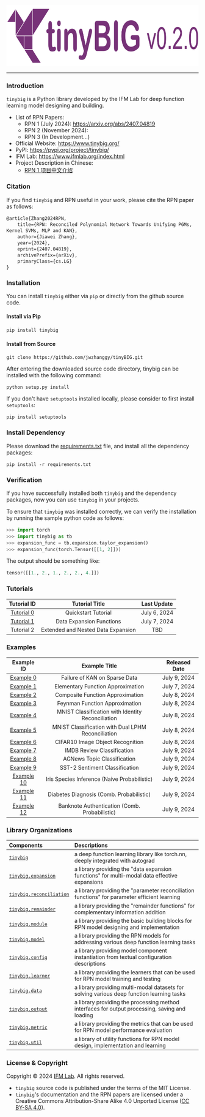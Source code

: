 <p align="center">
  <a href="https://www.tinybig.org">
    <img src="https://raw.githubusercontent.com/jwzhanggy/tinyBIG/main/docs/assets/img/tinybig.png" alt="function_data" height="160">
  </a>
</p>

--------------------------------------------------------------------------------

### Introduction

`tinybig` is a Python library developed by the IFM Lab for deep function learning model designing and building.

* List of RPN Papers: 
    * RPN 1 (July 2024): https://arxiv.org/abs/2407.04819
    * RPN 2 (November 2024): 
    * RPN 3 (In Development...)
* Official Website: https://www.tinybig.org/
* PyPI: https://pypi.org/project/tinybig/
* IFM Lab: https://www.ifmlab.org/index.html
* Project Description in Chinese: 
    * [RPN 1 项目中文介绍](docs/中文简介/RPN_1)

### Citation

If you find `tinybig` and RPN useful in your work, please cite the RPN paper as follows:
```
@article{Zhang2024RPN,
    title={RPN: Reconciled Polynomial Network Towards Unifying PGMs, Kernel SVMs, MLP and KAN},
    author={Jiawei Zhang},
    year={2024},
    eprint={2407.04819},
    archivePrefix={arXiv},
    primaryClass={cs.LG}
}
```

### Installation

You can install `tinybig` either via `pip` or directly from the github source code.

#### Install via Pip

```shell
pip install tinybig
```

#### Install from Source

```shell
git clone https://github.com/jwzhanggy/tinyBIG.git
```

After entering the downloaded source code directory, tinybig can be installed with the following command:

```shell
python setup.py install
```

If you don't have `setuptools` installed locally, please consider to first install `setuptools`:
```shell
pip install setuptools 
```

### Install Dependency

Please download the [requirements.txt](https://github.com/jwzhanggy/tinyBIG/blob/main/requirements.txt) file, and install all the dependency packages:
```shell
pip install -r requirements.txt
```

### Verification

If you have successfully installed both `tinybig` and the dependency packages, now you can use `tinybig` in your projects.

To ensure that `tinybig` was installed correctly, we can verify the installation by running the sample python code as follows:

```python
>>> import torch
>>> import tinybig as tb
>>> expansion_func = tb.expansion.taylor_expansion()
>>> expansion_func(torch.Tensor([[1, 2]]))
```
The output should be something like:
```python
tensor([[1., 2., 1., 2., 2., 4.]])
```

### Tutorials

|                                      Tutorial ID                                      |           Tutorial Title           |      Last Update      |
|:-------------------------------------------------------------------------------------:|:----------------------------------:|:---------------------:|
|               [Tutorial 0](https://www.tinybig.org/guides/quick_start/)               |        Quickstart Tutorial         |     July 6, 2024      |
| [Tutorial 1](https://www.tinybig.org/tutorials/beginner/module/expansion_function/)  |      Data Expansion Functions      |     July 7, 2024      |
|                                      Tutorial 2                                       | Extended and Nested Data Expansion |          TBD          |

### Examples

|                              Example ID                               |                   Example Title                    | Released Date  |
|:---------------------------------------------------------------------:|:--------------------------------------------------:|:--------------:|
|        [Example 0](https://www.tinybig.org/examples/text/kan/)        |           Failure of KAN on Sparse Data            |  July 9, 2024  |
|  [Example 1](https://www.tinybig.org/examples/function/elementary/)   |         Elementary Function Approximation          |  July 7, 2024  |
|   [Example 2](https://www.tinybig.org/examples/function/composite/)   |          Composite Function Approximation          |  July 8, 2024  |
|    [Example 3](https://www.tinybig.org/examples/function/feynman/)    |           Feynman Function Approximation           |  July 8, 2024  |
|      [Example 4](https://www.tinybig.org/examples/image/mnist/)       | MNIST Classification with Identity Reconciliation  |  July 8, 2024  |
| [Example 5](https://www.tinybig.org/examples/image/mnist_dual_lphm/)  | MNIST Classification with Dual LPHM Reconciliation |  July 8, 2024  |
|     [Example 6](https://www.tinybig.org/examples/image/cifar10/)      |          CIFAR10 Image Object Recognition          |  July 8, 2024  |
|       [Example 7](https://www.tinybig.org/examples/text/imdb/)        |             IMDB Review Classification             |  July 9, 2024  |
|      [Example 8](https://www.tinybig.org/examples/text/agnews/)       |            AGNews Topic Classification             |  July 9, 2024  |
|       [Example 9](https://www.tinybig.org/examples/text/sst2/)        |           SST-2 Sentiment Classification           |  July 9, 2024  |
|     [Example 10](https://www.tinybig.org/examples/tabular/iris/)      |    Iris Species Inference (Naive Probabilistic)    |  July 9, 2024  |
|   [Example 11](https://www.tinybig.org/examples/tabular/diabetes/)    |      Diabetes Diagnosis (Comb. Probabilistic)      |  July 9, 2024  |
|   [Example 12](https://www.tinybig.org/examples/tabular/banknote/)    |   Banknote Authentication (Comb. Probabilistic)	   |  July 9, 2024  |

### Library Organizations

| Components                                                                              | Descriptions                                                                                   |
|:----------------------------------------------------------------------------------------|:-----------------------------------------------------------------------------------------------|
| [`tinybig`](https://www.tinybig.org/documentations/tinybig/)                            | a deep function learning library like torch.nn, deeply integrated with autograd                |
| [`tinybig.expansion`](https://www.tinybig.org/documentations/expansion/)                | a library providing the "data expansion functions" for multi-modal data effective expansions   |
| [`tinybig.reconciliation`](https://www.tinybig.org/documentations/reconciliation/)      | a library providing the "parameter reconciliation functions" for parameter efficient learning  |
| [`tinybig.remainder`](https://www.tinybig.org/documentations/remainder/)                | a library providing the "remainder functions" for complementary information addition           |
| [`tinybig.module`](https://www.tinybig.org/documentations/module/)                      | a library providing the basic building blocks for RPN model designing and implementation       |
| [`tinybig.model`](https://www.tinybig.org/documentations/model/)                        | a library providing the RPN models for addressing various deep function learning tasks         |
| [`tinybig.config`](https://www.tinybig.org/documentations/config/)                      | a library providing model component instantiation from textual configuration descriptions      |
| [`tinybig.learner`](https://www.tinybig.org/documentations/learner/)                    | a library providing the learners that can be used for RPN model training and testing           |
| [`tinybig.data`](https://www.tinybig.org/documentations/data/)                          | a library providing multi-modal datasets for solving various deep function learning tasks      |
| [`tinybig.output`](https://www.tinybig.org/documentations/output/)                      | a library providing the processing method interfaces for output processing, saving and loading |
| [`tinybig.metric`](https://www.tinybig.org/documentations/metric/)                      | a library providing the  metrics that can be used for RPN model performance evaluation         |
| [`tinybig.util`](https://www.tinybig.org/documentations/util/)                          | a library of utility functions for RPN model design, implementation and learning               | 


### License & Copyright

Copyright © 2024 [IFM Lab](https://www.ifmlab.org/). All rights reserved.

* `tinybig` source code is published under the terms of the MIT License. 
* `tinybig`'s documentation and the RPN papers are licensed under a Creative Commons Attribution-Share Alike 4.0 Unported License ([CC BY-SA 4.0](https://creativecommons.org/licenses/by-sa/4.0/)). 

